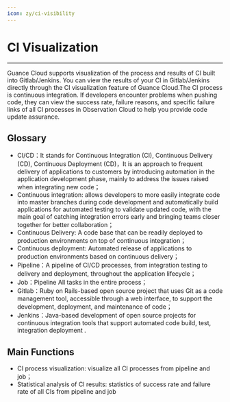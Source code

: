 ```yaml
---
icon: zy/ci-visibility
---
```

# CI Visualization
---

Guance Cloud supports visualization of the process and results of CI built into Gitlab/Jenkins. You can view the results of your CI in Gitlab/Jenkins directly through the CI visualization feature of Guance Cloud.The CI process is continuous integration. If developers encounter problems when pushing code, they can view the success rate, failure reasons, and specific failure links of all CI processes in Observation Cloud to help you provide code update assurance.

## Glossary

- CI/CD：It stands for Continuous Integration (CI), Continuous Delivery (CD), Continuous Deployment (CD)，It is an approach to frequent delivery of applications to customers by introducing automation in the application development phase, mainly to address the issues raised when integrating new code；
- Continuous integration: allows developers to more easily integrate code into master branches during code development and automatically build applications for automated testing to validate updated code, with the main goal of catching integration errors early and bringing teams closer together for better collaboration；
- Continuous Delivery: A code base that can be readily deployed to production environments on top of continuous integration；
- Continuous deployment: Automated release of applications to production environments based on continuous delivery；
- Pipeline：A pipeline of CI/CD processes, from integration testing to delivery and deployment, throughout the application lifecycle；
- Job：Pipeline All tasks in the entire process；
- Gitlab：Ruby on Rails-based open source project that uses Git as a code management tool, accessible through a web interface, to support the development, deployment, and maintenance of code；
- Jenkins：Java-based development of open source projects for continuous integration tools that support automated code build, test, integration deployment .

## Main Functions

- CI process visualization: visualize all CI processes from pipeline and job；
- Statistical analysis of CI results: statistics of success rate and failure rate of all CIs from pipeline and job

